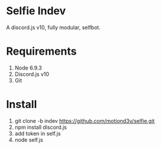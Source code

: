 # Selfie Indev
A discord.js v10, fully modular, selfbot.


# Requirements
1. Node 6.9.3
2. Discord.js v10
3. Git

# Install
1. git clone -b indev https://github.com/motiond3v/selfie.git
2. npm install discord.js
3. add token in self.js
4. node self.js
